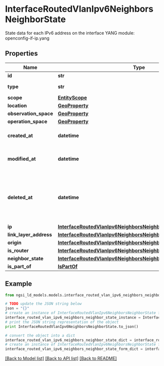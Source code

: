 # InterfaceRoutedVlanIpv6NeighborsNeighborState

State data for each IPv6 address on the interface  YANG module: openconfig-if-ip.yang 

## Properties

Name | Type | Description | Notes
------------ | ------------- | ------------- | -------------
**id** | **str** | Entity id.  | [optional] 
**type** | **str** | NGSI-LD Entity identifier. It has to be InterfaceRoutedVlanIpv6NeighborsNeighborState. | [default to 'InterfaceRoutedVlanIpv6NeighborsNeighborState']
**scope** | [**EntityScope**](EntityScope.md) |  | [optional] 
**location** | [**GeoProperty**](GeoProperty.md) |  | [optional] 
**observation_space** | [**GeoProperty**](GeoProperty.md) |  | [optional] 
**operation_space** | [**GeoProperty**](GeoProperty.md) |  | [optional] 
**created_at** | **datetime** | Is defined as the temporal Property at which the Entity, Property or Relationship was entered into an NGSI-LD system.  | [optional] [readonly] 
**modified_at** | **datetime** | Is defined as the temporal Property at which the Entity, Property or Relationship was last modified in an NGSI-LD system, e.g. in order to correct a previously entered incorrect value.  | [optional] [readonly] 
**deleted_at** | **datetime** | Is defined as the temporal Property at which the Entity, Property or Relationship was deleted from an NGSI-LD system.  Entity deletion timestamp. See clause 4.8 It is only used in notifications reporting deletions and in the Temporal Representation of Entities (clause 4.5.6), Properties (clause 4.5.7), Relationships (clause 4.5.8) and LanguageProperties (clause 5.2.32).  | [optional] [readonly] 
**ip** | [**InterfaceRoutedVlanIpv6NeighborsNeighborStateIp**](InterfaceRoutedVlanIpv6NeighborsNeighborStateIp.md) |  | [optional] 
**link_layer_address** | [**InterfaceRoutedVlanIpv6NeighborsNeighborStateLinkLayerAddress**](InterfaceRoutedVlanIpv6NeighborsNeighborStateLinkLayerAddress.md) |  | 
**origin** | [**InterfaceRoutedVlanIpv6NeighborsNeighborStateOrigin**](InterfaceRoutedVlanIpv6NeighborsNeighborStateOrigin.md) |  | [optional] 
**is_router** | [**InterfaceRoutedVlanIpv6NeighborsNeighborStateIsRouter**](InterfaceRoutedVlanIpv6NeighborsNeighborStateIsRouter.md) |  | [optional] 
**neighbor_state** | [**InterfaceRoutedVlanIpv6NeighborsNeighborStateNeighborState**](InterfaceRoutedVlanIpv6NeighborsNeighborStateNeighborState.md) |  | [optional] 
**is_part_of** | [**IsPartOf**](IsPartOf.md) |  | 

## Example

```python
from ngsi_ld_models.models.interface_routed_vlan_ipv6_neighbors_neighbor_state import InterfaceRoutedVlanIpv6NeighborsNeighborState

# TODO update the JSON string below
json = "{}"
# create an instance of InterfaceRoutedVlanIpv6NeighborsNeighborState from a JSON string
interface_routed_vlan_ipv6_neighbors_neighbor_state_instance = InterfaceRoutedVlanIpv6NeighborsNeighborState.from_json(json)
# print the JSON string representation of the object
print InterfaceRoutedVlanIpv6NeighborsNeighborState.to_json()

# convert the object into a dict
interface_routed_vlan_ipv6_neighbors_neighbor_state_dict = interface_routed_vlan_ipv6_neighbors_neighbor_state_instance.to_dict()
# create an instance of InterfaceRoutedVlanIpv6NeighborsNeighborState from a dict
interface_routed_vlan_ipv6_neighbors_neighbor_state_form_dict = interface_routed_vlan_ipv6_neighbors_neighbor_state.from_dict(interface_routed_vlan_ipv6_neighbors_neighbor_state_dict)
```
[[Back to Model list]](../README.md#documentation-for-models) [[Back to API list]](../README.md#documentation-for-api-endpoints) [[Back to README]](../README.md)



